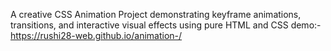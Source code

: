 A creative CSS Animation Project demonstrating keyframe animations, transitions, and interactive visual effects using pure HTML and CSS
demo:-https://rushi28-web.github.io/animation-/

